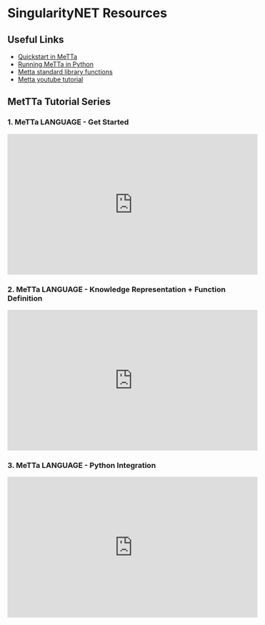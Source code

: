 # SingularityNET Resources

## Useful Links

- [Quickstart in MeTTa](https://gist.github.com/Yagth/bc7815fe61055f6a7f94ece32dc6eaee)
- [Running MeTTa in Python](https://metta-lang.dev/docs/learn/tutorials/python_use/metta_python_basics.html)
- [Metta standard library functions](https://metta-stdlib.readthedocs.io/en/latest/mathematical_operations.html)
- [Metta youtube tutorial](https://www.youtube.com/playlist?list=PLr2TeHWYcynJXetUIZ18QiIJ6oUDD-ryz)

## MetTTa Tutorial Series

### 1. MeTTa LANGUAGE - Get Started


<iframe width="560" height="315" src="https://www.youtube.com/embed/Hp28F9gL2Cc?si=6kV7Zt-IUTRlQEFe" title="YouTube video player" frameborder="0" allow="accelerometer; autoplay; clipboard-write; encrypted-media; gyroscope; picture-in-picture; web-share" referrerpolicy="strict-origin-when-cross-origin" allowfullscreen></iframe>

### 2. MeTTa LANGUAGE - Knowledge Representation + Function Definition


<iframe width="560" height="315" src="https://www.youtube.com/embed/NhJtiqQxAA8?si=SIWmeq2_Tg9tG8ht" title="YouTube video player" frameborder="0" allow="accelerometer; autoplay; clipboard-write; encrypted-media; gyroscope; picture-in-picture; web-share" referrerpolicy="strict-origin-when-cross-origin" allowfullscreen></iframe>

### 3. MeTTa LANGUAGE - Python Integration


<iframe width="560" height="315" src="https://www.youtube.com/embed/fZPVlJD-9X4?si=uyqDnqf_FEMToUKd" title="YouTube video player" frameborder="0" allow="accelerometer; autoplay; clipboard-write; encrypted-media; gyroscope; picture-in-picture; web-share" referrerpolicy="strict-origin-when-cross-origin" allowfullscreen></iframe>


